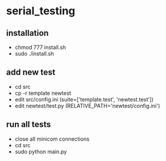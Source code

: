 # serial\_testing

## installation
- chmod 777 install.sh
- sudo ./install.sh

## add new test
- cd src
- cp -r template newtest
- edit src/config.ini (suite=['template.test', 'newtest.test'])
- edit newtest/test.py (RELATIVE\_PATH='newtest/config.ini')

## run all tests
- close all minicom connections
- cd src
- sudo python main.py
